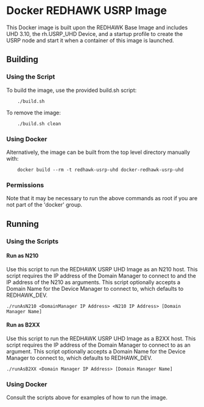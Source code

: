 # Docker REDHAWK USRP Image

This Docker image is built upon the REDHAWK Base Image and includes UHD 3.10, the rh.USRP_UHD Device, and a startup profile to create the USRP node and start it when a container of this image is launched. 

## Building

### Using the Script

To build the image, use the provided build.sh script:

        ./build.sh

To remove the image:

        ./build.sh clean

### Using Docker

Alternatively, the image can be built from the top level directory manually with:

        docker build --rm -t redhawk-usrp-uhd docker-redhawk-usrp-uhd

### Permissions

Note that it may be necessary to run the above commands as root if you are not part of the 'docker' group.

## Running

### Using the Scripts

#### Run as N210

Use this script to run the REDHAWK USRP UHD Image as an N210 host. This script requires the IP address of the Domain Manager to connect to and the IP address of the N210 as arguments. This script optionally accepts a Domain Name for the Device Manager to connect to, which defaults to REDHAWK_DEV.

	./runAsN210 <DomainManager IP Address> <N210 IP Address> [Domain Manager Name]

#### Run as B2XX

Use this script to run the REDHAWK USRP UHD Image as a B2XX host. This script requires the IP address of the Domain Manager to connect to as an argument. This script optionally accepts a Domain Name for the Device Manager to connect to, which defaults to REDHAWK_DEV.

	./runAsB2XX <Domain Manager IP Address> [Domain Manager Name]

### Using Docker

Consult the scripts above for examples of how to run the image.
